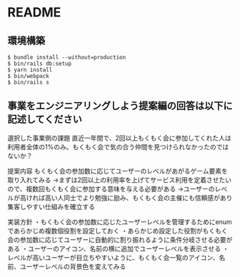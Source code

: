 # README

## 環境構築
```
$ bundle install --without=production
$ bin/rails db:setup
$ yarn install
$ bin/webpack
$ bin/rails s
```

## 事業をエンジニアリングしよう提案編の回答は以下に記述してください
選択した事業側の課題
直近一年間で、2回以上もくもく会に参加してくれた人は利用者全体の1%のみ。もくもく会で気の合う仲間を見つけられなかったのではないか？

提案内容
もくもく会の参加数に応じてユーザーのレベルがあがるゲーム要素を取り入れてみる
→まずは2回以上の利用率を上げてサービス利用を定着させたいので、複数回もくもく会に参加する意味を与える必要がある
→ユーザーのレベルが高ければ高い人同士でより勉強に励み、もくもく会の主催にも信頼感があり集客しやすい仕組みを確立する

実装方針
・もくもく会の参加数に応じたユーザーレベルを管理するためにenumであらかじめ複数個役割を設定しておく
・あらかじめ設定した役割がもくもく会の参加数に応じてユーザーに自動的に割り振れるように条件分岐させる必要がある
・ユーザーのアイコン、名前の横に追加でユーザーレベルを表示させる
・レベルが高いユーザーが目立ちやすいように、もくもく会一覧のアイコン、名前、ユーザーレベルの背景色を変えてみる
